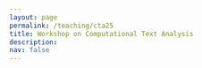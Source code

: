 ```yaml
---
layout: page
permalink: /teaching/cta25
title: Workshop on Computational Text Analysis
description: 
nav: false
---
```


<html lang="en">
<head>
    <meta charset="UTF-8">
    <meta name="viewport" content="width=device-width, initial-scale=1.0">
    <title>Fancy Table</title>
    <style>
        .fancy-table {
            width: 100%;
            border-collapse: collapse;
            text-align: left;
            vertical-align: top;
        }
        .fancy-table th, .fancy-table td {
            padding: 12px;
            border: 1px solid #ddd;
            text-align: left;
            vertical-align: top;
        }
        .fancy-table th {
            background-color: #f4f4f4;
            font-weight: bold;
        }
        .fancy-table tr:nth-child(even) {
            background-color: #f9f9f9;
        }
        .fancy-table tr:hover {
            background-color: #f1f1f1;
        }

        .plain-table {
            width: 100%;
            text-align: left;
            vertical-align: top;
        }
        .plain-table th, .plain-table td {
            padding: 12px;
        }
    </style>
</head>
<body>
    <h3>Content</h3><br>
    <p>In contemporary social science, we are faced with an era of big data. Political actors regularly justify
        their decisions on various communication channels, institutions publish policy reports, and
        individuals state their opinions on social media and comment sections of newspaper outlets. But
        how to make use of these data? </p>
    <p>This workshop helps researchers in (1) gathering textual data from publicly accessible webpages, (2)
        preparing the raw material for analysis, (3) acquiring techniques to analyse the data and (4)
        understanding recent trends in text- and images-as-data. Thereby, the workshop is structured
        alongside four input sessions and 2-3 practical sessions.</p>
    You can download the syllabus <a href="{{ site.url }}assets/pdf/cta_syllabus_25.pdf">here</a>.
    <br><br>

    <h3>People</h3><br>
    <table class="plain-table">
        <tr>
            <td>Instructors</td>
            <td>Mirko Wegemann (he/him)</td>
        </tr>
        <tr>
            <td></td>
            <td><a href="https://applicationspub.unil.ch/interpub/noauth/php/Un/UnPers.php?PerNum=1280357&LanCode=8">Dr. Eva Krejcova (she/her)</a></td>
        </tr>
        <tr>
            <td>Teaching Assistant</td>
            <td><a href="https://www.eui.eu/people?id=sara-dybesland">Sara Dybesland (she/her)</a></td>
        </tr>
    </table>
    <br>

    <h3>Schedule</h3>
    <table class="fancy-table">
        <tr>
            <th style="width:45%;">Input session</th>
            <th style="width:45%;">Lab session</th>
        </tr>
        <tr>
            <td>24/03/2025, 10:00-12:00 (SR 2)</td>
            <td>24/03/2025, 13:00-15:00 (SR 2)</td>
        </tr>
        <tr>
            <td>25/03/2025, 09:00-12:00 (SR 2)</td>
            <td>25/03/2025, 13:00-15:00 (SR 2)</td>
        </tr>
        <tr>
            <td>26/03/2025, 09:00-12:00 (SR 2)</td>
            <td>26/03/2025, 13:00-15:00 (SR 2)</td>
        </tr>
        <tr>
            <td>27/03/2025, 09:00-12:00 (SR 2)</td>
            <td>27/03/2025, 13:00-15:00 (SR 2) </td>
        </tr>
    </table>
    <br>
    <h3>Materials</h3>
    Please download the files, put them in one directory and create a .Rproj in that directory. <br>

    To download the MARPOR data on your own, you can use this <a href="{{ site.url }}assets/code/download_marpor.Rmd">script</a>. You need to register for API access at <a href="https://manifesto-project.wzb.eu/information/documents/api">Manifesto Project</a> before.
    The API key needs to be stored in a .txt-file in your directory. <br><br>

    <h4>Session 1: Scraping</h4>
    <table class="fancy-table">
        <tr>
            <th style="width:33%;">Slides</th>
            <th style="width:33%;">Input session</th>
            <th style="width:33%;">Lab session</th>
        </tr>
        <tr>
            <td><a href="{{ site.url }}assets/pdf/cta25/scraping25.pdf">Slides</a><br></td>
            <td><a href="{{ site.url }}assets/code/cta25/scraping25.Rmd">Replication code</a><br> </td>
            <td><a href="{{ site.url }}assets/code/scraping_exercises_empty.Rmd">Exercises</a> <br>
                <a href="{{ site.url }}assets/code/solution_scraping_exercises.Rmd">Solution</a> <br>
				<a href="{{ site.url }}assets/code/cta25/apis25.Rmd">Script on APIs</a></td>
        </tr>
    </table>
    <br>
    <h4>Session 2: Bags-of-words</h4>
    <table class="fancy-table">
        <tr>
            <th style="width:33%;">Slides</th>
            <th style="width:33%;">Input session</th>
            <th style="width:33%;">Lab session</th>
        </tr>
        <tr>
            <td><a href="{{ site.url }}assets/pdf/cta25/bags_words25.pdf">Slides</a></td>
            <td>
                <a href="{{ site.url }}assets/code/cta25/bow25.RMD">Replication code</a><br>
                <a href="{{ site.url }}assets/data/data_prep.RDS">Data</a><br>
                <a href="{{ site.url }}assets/data/stm_marpor2.RDS">Basic STM</a>  <br>    
                <a href="{{ site.url }}assets/data/stm_marpor_parfam.RDS">STM with covariates</a> <br> 
                <a href="{{ site.url }}assets/data/searchK.RDS">Results (searchK)</a> 
            </td>
            <td><a href="{{ site.url }}assets/code/exercises_bow_blank.rmd">Exercises</a><br>
                <a href="{{ site.url }}assets/data/theses_eui_complete.RDS">EUI Theses (Data)</a><br>
            </td>
        </tr>
    </table>
    <br>
    <h4>Session 3: Embeddings and machine learning</h4>
    For session 3, you need a local installation of Python and input embeddings. We will use <a href="https://github.com/commonsense/conceptnet-numberbatch?tab=readme-ov-file">Numberbatch</a> ensemble embeddings. If you want, you can also download <a href="https://nlp.stanford.edu/projects/glove/">GloVe embeddings</a> to compare. <br>
    <table class="fancy-table">
        <tr>
            <th style="width:33%;">Slides</th>
            <th style="width:33%;">Input session</th>
            <th style="width:33%;">Lab session</th>
        </tr>
        <tr>
            <td><a href="{{ site.url }}assets/pdf/cta25/embeddings_transformers.pdf">Slides</a></td>
            <td>for <strong>R:</strong> <br> 
                <a href="{{ site.url }}assets/code/cta25/embeddings25.RMD">Replication code</a><br>
                <a href="{{ site.url }}assets/data/data_prep.RDS">Data</a><br>
                <a href="{{ site.url }}assets/data/embeddings_mat.RDS">Embeddings Matrix</a><br>
                <a href="{{ site.url }}assets/code/cta25/gpt_in_r.Rmd">LLM in R</a><br>
                for <strong>Python:</strong> <br>
                Transformers (Colab) <a href="https://github.com/mirko-wegemann/mirko-wegemann.github.io/blob/master/assets/code/intro_transformers.ipynb">Download raw file here and open in Colab</a> <br>
                <a href="{{ site.url }}assets/data/training.csv">Training data</a><br>	  
                <a href="{{ site.url }}assets/data/test.csv">Test data</a><br> 
            </td>
            <td><a href="{{ site.url }}assets/code/Lab3_keyATM.Rmd">Script (keyATM)</a> <br>
                <a href="{{ site.url }}assets/data/uk_sample_speeches.Rdata">UK Speech Corpus</a></td>
        </tr>
    </table>
    <br>
    <h3>Credits</h3>
    A big thanks to <strong>Theresa Gessler</strong> for her course materials on CTA which can be accessed via this <a href="http://theresagessler.eu/eui_cta/">link</a> and <strong>Moritz Laurer</strong> for his <a href="https://github.com/MoritzLaurer/transformers-workshop-comptext-2023/tree/master">course</a> on Transformer Models at COMPTEXT. 
</body>
</html>
